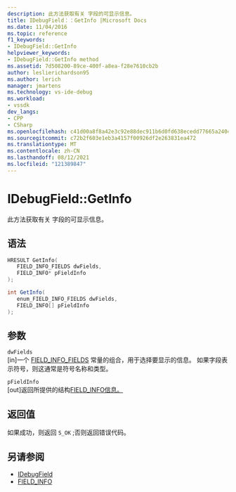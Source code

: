 ```yaml
---
description: 此方法获取有关 字段的可显示信息。
title: IDebugField：：GetInfo |Microsoft Docs
ms.date: 11/04/2016
ms.topic: reference
f1_keywords:
- IDebugField::GetInfo
helpviewer_keywords:
- IDebugField::GetInfo method
ms.assetid: 7d508200-89ce-400f-a8ea-f28e7610cb2b
author: leslierichardson95
ms.author: lerich
manager: jmartens
ms.technology: vs-ide-debug
ms.workload:
- vssdk
dev_langs:
- CPP
- CSharp
ms.openlocfilehash: c41d00a8f8a42e3c92e88dec911b6d0fd638ecedd77665a240475b417da52072
ms.sourcegitcommit: c72b2f603e1eb3a4157f00926df2e263831ea472
ms.translationtype: MT
ms.contentlocale: zh-CN
ms.lasthandoff: 08/12/2021
ms.locfileid: "121389847"
---
```

# <a name="idebugfieldgetinfo"></a>IDebugField::GetInfo
此方法获取有关 字段的可显示信息。

## <a name="syntax"></a>语法

```cpp
HRESULT GetInfo( 
   FIELD_INFO_FIELDS dwFields,
   FIELD_INFO* pFieldInfo
);
```

```csharp
int GetInfo(
   enum_FIELD_INFO_FIELDS dwFields,
   FIELD_INFO[] pFieldInfo
);
```

## <a name="parameters"></a>参数
`dwFields`\
[in]一个 [FIELD_INFO_FIELDS](../../../extensibility/debugger/reference/field-info-fields.md) 常量的组合，用于选择要显示的信息。 如果字段表示符号，则这通常是符号名称和类型。

`pFieldInfo`\
[out]返回所提供的结构[FIELD_INFO信息。](../../../extensibility/debugger/reference/field-info.md)

## <a name="return-value"></a>返回值
 如果成功，则返回 `S_OK` ;否则返回错误代码。

## <a name="see-also"></a>另请参阅
- [IDebugField](../../../extensibility/debugger/reference/idebugfield.md)
- [FIELD_INFO](../../../extensibility/debugger/reference/field-info.md)

